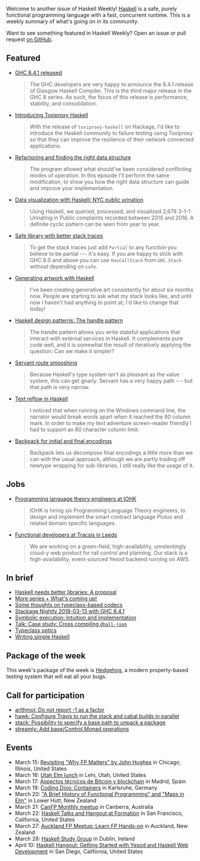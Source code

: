 <!-- 2018-03-15 -->

Welcome to another issue of Haskell Weekly!
[Haskell](https://haskell-lang.org) is a safe, purely functional programming language with a fast, concurrent runtime.
This is a weekly summary of what's going on in its community.

Want to see something featured in Haskell Weekly?
Open an issue or pull request [on GitHub](https://github.com/haskellweekly/haskellweekly.github.io).

## Featured

-   [GHC 8.4.1 released](https://ghc.haskell.org/trac/ghc/blog/ghc-8.4.1-released)

    > The GHC developers are very happy to announce the 8.4.1 release of Glasgow Haskell Compiler. This is the third major release in the GHC 8 series. As such, the focus of this release is performance, stability, and consolidation.

-   [Introducing Toxiproxy Haskell](https://jpittis.ca/posts/introducing-toxiproxy-haskell/)

    > With the release of `toxiproxy-haskell` on Hackage, I'd like to introduce the Haskell community to failure testing using Toxiproxy so that they can improve the resilience of their network connected applications.

-   [Refactoring and finding the right data structure](https://haskell-at-work.com/episodes/2018-03-08-refactoring-and-finding-the-right-data-structure.html)

    > The program allowed what should've been considered conflicting modes of operation. In this episode I'll perform the same modification, to show you how the right data structure can guide and improve your implementation.

-   [Data visualization with Haskell: NYC public urination](https://lettier.github.io/posts/2016-06-01-data-visualization-with-haskell-nyc-public-urination.html)

    > Using Haskell, we queried, processed, and visualized 2,678 3-1-1 Urinating in Public complaints recorded between 2010 and 2016. A definite cyclic pattern can be seen from year to year.

-   [Safe library with better stack traces](https://neilmitchell.blogspot.com/2018/03/safe-library-with-better-stack-traces.html)

    > To get the stack traces just add `Partial` to any function you believe to be partial --- it's easy. If you are happy to stick with GHC 8.0 and above you can use `HasCallStack` from `GHC.Stack` without depending on `safe`.

-   [Generating artwork with Haskell](https://www.kovach.me/posts/2018-03-07-generating-art.html)

    > I've been creating generative art consistently for about six months now. People are starting to ask what my stack looks like, and until now I haven't had anything to point at; I'd like to change that today!

-   [Haskell design patterns: The handle pattern](https://jaspervdj.be/posts/2018-03-08-handle-pattern.html)

    > The handle pattern allows you write stateful applications that interact with external services in Haskell. It complements pure code well, and it is somewhat the result of iteratively applying the question: Can we make it simpler?

-   [Servant route smooshing](https://www.parsonsmatt.org/2018/03/14/servant_route_smooshing.html)

    > Because Haskell's type system isn't as pleasant as the value system, this can get gnarly. Servant has a very happy path --- but that path is very narrow.

-   [Text reflow in Haskell](https://whatthefunctional.wordpress.com/2018/03/13/text-reflow-in-haskell/)

    > I noticed that when running on the Windows command line, the narrator would break words apart when it reached the 80 column mark. In order to make my text adventure screen-reader friendly I had to support an 80 character column limit.

-   [Backpack for initial and final encodings](https://qfpl.io/posts/backpack-for-initial-and-final-encodings/)

    > Backpack lets us decompose final encodings a little more than we can with the usual approach, although we are partly trading off newtype wrapping for sub-libraries. I still really like the usage of it.

## Jobs

-   [Programming language theory engineers at IOHK](https://wadler.blogspot.com/2018/03/iohk-is-hiring-six-plt-engineers.html)

    > IOHK is hiring six Programming Language Theory engineers, to design and implement the smart contract language Plutus and related domain specific languages.

-   [Functional developers at Tracsis in Leeds](https://np.reddit.com/r/haskell/comments/83649m/like_a_nonempty_subset_of_trains_haskell_tracsis/)

    > We are working on a green-field, high-availability, unrelentingly cloud-y web product for rail control and planning. Our stack is a high-availability, event-sourced Yesod backend running on AWS.

## In brief

-   [Haskell needs better libraries: A proposal](https://np.reddit.com/r/haskell/comments/83qcak/haskell_needs_better_libraries_a_proposal/)
-   [More series + What's coming up!](https://mmhaskell.com/blog/2018/3/12/more-series-whats-coming-up)
-   [Some thoughts on typeclass-based codecs](https://code.slipthrough.net/2018/03/13/thoughts-on-typeclass-codecs/)
-   [Stackage Nightly 2018-03-13 with GHC 8.4.1](https://www.stackage.org/nightly-2018-03-13)
-   [Symbolic execution: Intuition and implementation](http://www.usrsb.in/symbolic-execution-intuition-and-implementation.html)
-   [Talk: Case study: Cross compiling `dhall-json`](https://medium.com/@zw3rk/talk-case-study-cross-compiling-dhall-json-4fa7e3c4c42a)
-   [Typeclass optics](http://oleg.fi/gists/posts/2018-03-08-typeclass-optics.html)
-   [Writing simple Haskell](https://soupi.github.io/rfc/writing_simple_haskell/)

## Package of the week

This week's package of the week is [Hedgehog](https://www.stackage.org/lts-11.0/package/hedgehog-0.5.2),
a modern property-based testing system that will eat all your bugs.

## Call for participation

-   [arithmoi: Do not report -1 as a factor](https://github.com/cartazio/arithmoi/issues/95)
-   [hawk: Configure Travis to run the stack and cabal builds in parallel](https://github.com/gelisam/hawk/issues/182)
-   [stack: Possibility to specify a base path to unpack a package](https://github.com/commercialhaskell/stack/issues/3904)
-   [streamly: Add base/Control.Monad operations](https://github.com/composewell/streamly/issues/17)

## Events

-   March 15: [Revisiting "Why FP Matters" by John Hughes](https://www.meetup.com/Chicago-Functional-Programming-Meetup/events/248023277/) in Chicago, Illinois, United States
-   March 16: [Utah Elm lunch](https://www.meetup.com/utah-elm/events/248674188/) in Lehi, Utah, United States
-   March 17: [Aspectos t&#xe9;cnicos de Bitcoin y blockchain](https://www.meetup.com/Haskell-MAD/events/248692920/) in Madrid, Spain
-   March 19: [Coding Dojo: Containers](https://www.meetup.com/Karlsruhe-Haskell-Lerngruppe/events/248464998/) in Karlsruhe, Germany
-   March 20: ["A Brief History of Functional Programming" and "Maps in Elm"](https://www.meetup.com/Wellington-FP/events/248313990/) in Lower Hutt, New Zealand
-   March 21: [CanFP Monthly meetup](https://www.meetup.com/CanFPG/events/248019017/) in Canberra, Australia
-   March 22: [Haskell Talks and Hangout at Formation](https://www.meetup.com/Bay-Area-Haskell-Users-Group/events/248014098/) in San Francisco, California, United States
-   March 27: [Auckland FP Meetup: Learn FP Hands-on](https://www.meetup.com/Functional-Programming-Auckland/events/248322238/) in Auckland, New Zealand
-   March 28: [Haskell Study Group](https://www.meetup.com/haskell-dublin-meetup/events/248659838/) in Dublin, Ireland
-   April 10: [Haskell Hangout: Getting Started with Yesod and Haskell Web Development](https://www.meetup.com/Haskell-Hangout/events/248547064/) in San Diego, California, United States
